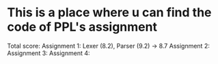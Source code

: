 # This is a place where u can find the code of PPL's assignment
Total score:
Assignment 1: Lexer (8.2), Parser (9.2) -> 8.7
Assignment 2:
Assignment 3:
Assignment 4:
